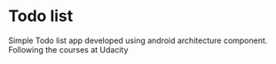 Todo list 
=========

Simple Todo list app developed using android architecture component.
Following the courses at Udacity

